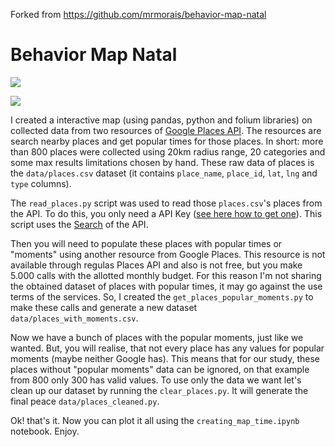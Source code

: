 Forked from https://github.com/mrmorais/behavior-map-natal


# Behavior Map Natal

[![](https://colab.research.google.com/assets/colab-badge.svg)](https://colab.research.google.com/drive/1TW67ytLbvg6WOGxVy8rPXpfNsie420pg)

![](https://cdn-images-1.medium.com/max/2560/1*rLbgkzYR8qw400AFqVMnHg.png)

I created a interactive map (using pandas, python and folium libraries) on collected data from two resources of [Google Places API][places-api]. The resources are search nearby places and get popular times for those places. In short: more than 800 places were collected using 20km radius range, 20 categories and some max results limitations chosen by hand. These raw data of places is the `data/places.csv` dataset (it contains `place_name`, `place_id`, `lat`, `lng` and `type` columns).

The `read_places.py` script was used to read those `places.csv`'s places from the API. To do this, you only need a API Key ([see here how to get one][api-key]). This script uses the [Search][api-search] of the API.

Then you will need to populate these places with popular times or "moments" using another resource from Google Places. This resource is not available through regulas Places API and also is not free, but you make 5.000 calls with the allotted monthly budget. For this reason I'm not sharing the obtained dataset of places with popular times, it may go against the use terms of the services. So, I created the `get_places_popular_moments.py` to make these calls and generate a new dataset `data/places_with_moments.csv`.

Now we have a bunch of places with the popular moments, just like we wanted. But, you will realise, that not every place has any values for popular moments (maybe neither Google has). This means that for our study, these places without "popular moments" data can be ignored, on that example from 800 only 300 has valid values. To use only the data we want let's clean up our dataset by running the `clear_places.py`. It will generate the final peace `data/places_cleaned.py`.

Ok! that's it. Now you can plot it all using the `creating_map_time.ipynb` notebook. Enjoy.

[places-api]: https://developers.google.com/places/web-service/intro
[api-search]: https://developers.google.com/places/web-service/search
[api-key]: https://cloud.google.com/docs/authentication/api-keys
